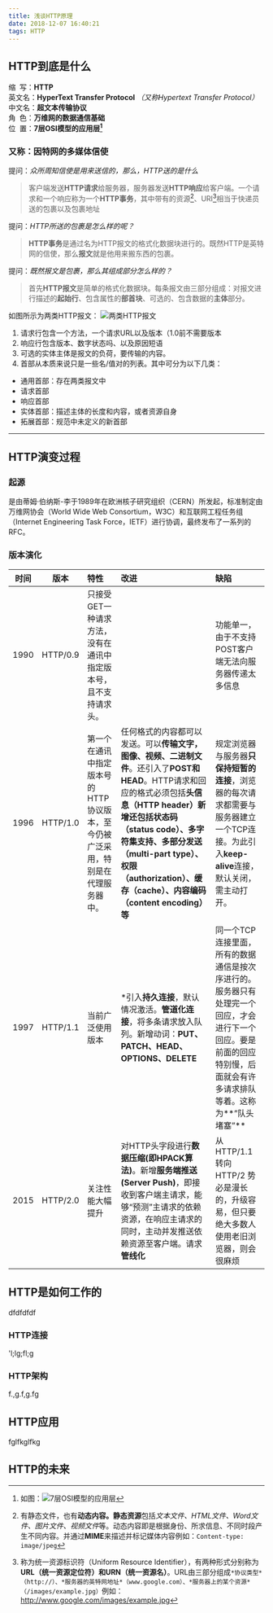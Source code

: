 ```yaml
---
title: 浅谈HTTP原理
date: 2018-12-07 16:40:21
tags: HTTP
---
```

<!--toc-->
## HTTP到底是什么

缩&#160;&#160;写：**HTTP**  
英文名：**HyperText Transfer Protocol** *（又称Hypertext Transfer Protocol）*   
中文名：**超文本传输协议**  
角&#160;&#160;色：**万维网的数据通信基础**  
位&#160;&#160;置：**7层OSI模型的应用层[^1]**

### 又称：因特网的多媒体信使

提问：*众所周知信使是用来送信的，那么，HTTP送的是什么*

> 客户端发送**HTTP请求**给服务器，服务器发送**HTTP响应**给客户端。一个请求和一个响应称为一个**HTTP事务**，其中带有的资源[^2]、URI[^3]相当于快递员送的包裹以及包裹地址  

提问：*HTTP所送的包裹是怎么样的呢？*

> **HTTP事务**是通过名为HTTP报文的格式化数据块进行的。既然HTTP是英特网的信使，那么**报文**就是他用来搬东西的包裹。

提问：*既然报文是包裹，那么其组成部分怎么样的？*
> 首先**HTTP报文**是简单的格式化数据块。每条报文由三部分组成：对报文进行描述的**起始行**、包含属性的**部首块**、可选的、包含数据的**主体**部分。

如图所示为两类HTTP报文：
![两类HTTP报文](http://www.nomiwan.com/HTTP%E6%8A%A5%E6%96%87.jpg)

1. 请求行包含一个方法，一个请求URL以及版本（1.0前不需要版本
2. 响应行包含版本、数字状态吗、以及原因短语  
3. 可选的实体主体是报文的负荷，要传输的内容。
4. 首部从本质来说只是一些名/值对的列表。其中可分为以下几类：

* 通用首部：存在两类报文中
* 请求首部
* 响应首部
* 实体首部：描述主体的长度和内容，或者资源自身
* 拓展首部：规范中未定义的新首部

----

## HTTP演变过程

### 起源

是由蒂姆·伯纳斯-李于1989年在欧洲核子研究组织（CERN）所发起，标准制定由万维网协会（World Wide Web Consortium，W3C）和互联网工程任务组（Internet Engineering Task Force，IETF）进行协调，最终发布了一系列的RFC。

### 版本演化

|时间|    版本    |       特性       |      改进     |     缺陷     |
|:--:|:-------:|:------------- |:---------- |:---------- |
|1990|   HTTP/0.9  |只接受GET一种请求方法，没有在通讯中指定版本号，且不支持请求头。|     |  功能单一，由于不支持POST客户端无法向服务器传递太多信息  |
|1996|   HTTP/1.0  |第一个在通讯中指定版本号的HTTP协议版本，至今仍被广泛采用，特别是在代理服务器中。|任何格式的内容都可以发送。可以**传输文字，图像、视频、二进制文件**。还引入了**POST和HEAD**。HTTP请求和回应的格式必须包括**头信息（HTTP header）**新增还包括**状态码（status code）、多字符集支持、多部分发送（multi-part type）、权限（authorization）、缓存（cache）、内容编码（content encoding）等**|规定浏览器与服务器**只保持短暂的连接**，浏览器的每次请求都需要与服务器建立一个TCP连接。为此引入**keep-alive**连接，默认关闭，需主动打开。|
|1997|HTTP/1.1|当前广泛使用版本|*引入**持久连接**，默认情况激活。**管道化连接**，将多条请求放入队列。新增动词：**PUT、PATCH、HEAD、 OPTIONS、DELETE**|同一个TCP连接里面，所有的数据通信是按次序进行的。服务器只有处理完一个回应，才会进行下一个回应。要是前面的回应特别慢，后面就会有许多请求排队等着。这称为**”队头堵塞”**|
|2015|HTTP/2.0|关注性能大幅提升|对HTTP头字段进行**数据压缩(即HPACK算法)**。新增**服务端推送(Server Push)**，即接收到客户端主请求，能够“预测”主请求的依赖资源，在响应主请求的同时，主动并发推送依赖资源至客户端。请求**管线化**|从 HTTP/1.1 转向 HTTP/2 势必是漫长的，升级容易，但只要绝大多数人使用老旧浏览器，则会很麻烦|

## HTTP是如何工作的

dfdfdfdf

### HTTP连接

'l;lg;fl;g

### HTTP架构

f.,g.f,g.fg

## HTTP应用

fglfkglfkg

## HTTP的未来

[^1]: 如图：![7层OSI模型的应用层](http://www.nomiwan.com/7%E5%B1%82OSI%E6%A8%A1%E5%9E%8B.jpg) 

[^2]: 有静态文件，也有**动态内容。静态资源**包括*文本文件、HTML文件、Word文件、图片文件、视频文件*等。动态内容即是根据身份、所求信息、不同时段产生不同内容。并通过**MIME**来描述并标记媒体内容例如：```Content-type: image/jpeg```

[^3]: 称为统一资源标识符（Uniform Resource Identifier），有两种形式分别称为**URL（统一资源定位符）**和**URN（统一资源名）**。URL由三部分组成`*协议类型*（http://）、*服务器的英特网地址*（www.google.com）、*服务器上的某个资源*（/images/example.jpg）`例如：<http://www.google.com/images/example.jpg>
